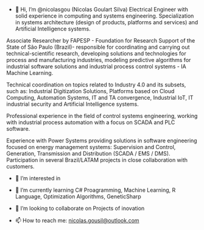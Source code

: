 - 👋 Hi, I’m @nicolasgou (Nicolas Goulart Silva)
Electrical Engineer with solid experience in computing and systems engineering. Specialization in systems architecture (design of products, platforms and services) and Artificial Intelligence systems.

Associate Researcher by FAPESP - Foundation for Research Support of the State of São Paulo (Brazil)- responsible for coordinating and carrying out technical-scientific research, developing solutions and technologies for process and manufacturing industries, modeling predictive algorithms for industrial software solutions and industrial process control systems - IA Machine Learning.

Technical coordination on topics related to Industry 4.0 and its subsets, such as: Industrial Digitization Solutions, Platforms based on Cloud Computing, Automation Systems, IT and TA convergence, Industrial IoT, IT industrial security and Artificial Intelligence systems.

Professional experience in the field of control systems engineering, working with industrial process automation with a focus on SCADA and PLC software.

Experience with Power Systems providing solutions in software engineering focused on energy management systems: Supervision and Control, Generation, Transmission and Distribution (SCADA / EMS / DMS). Participation in several Brazil/LATAM projects in close collaboration with customers.



- 👀 I’m interested in 

- 🌱 I’m currently learning C# Proagramming, Machine Learning, R Language, Optimization Algorithms, GeneticSharp

- 💞️ I’m looking to collaborate on Projects of inovation

- 📫 How to reach me: nicolas.gousil@outlook.com

<!---
nicolasgou/nicolasgou is a ✨ special ✨ repository because its `README.md` (this file) appears on your GitHub profile.
You can click the Preview link to take a look at your changes.
--->
